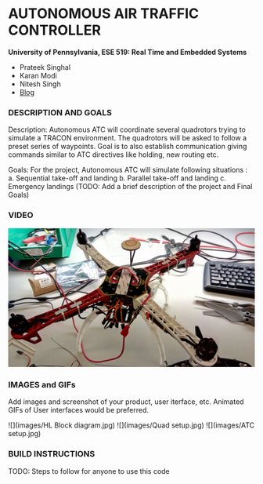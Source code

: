 AUTONOMOUS AIR TRAFFIC CONTROLLER
============

**University of Pennsylvania, ESE 519: Real Time and Embedded Systems**

* Prateek Singhal
* Karan Modi
* Nitesh Singh
* [Blog](https://devpost.com/software/autonomous-air-traffic-controller-pg62u5)

### DESCRIPTION AND GOALS

Description: Autonomous ATC will coordinate several quadrotors trying to simulate a TRACON environment. The quadrotors will be asked to follow a preset series of waypoints. Goal is to also establish communication giving commands similar to ATC directives like holding, new routing etc.

Goals: For the project, Autonomous ATC will simulate following situations :
a. Sequential take-off and landing
b. Parallel take-off and landing
c. Emergency landings
(TODO: Add a brief description of the project and Final Goals)

### VIDEO
[![](images/IMG_20161111_230927.jpg)](https://www.youtube.com/playlist?list=PLuWLqb5ctXWFwknlIJluRaV9K4BDzSD1n)

### IMAGES and GIFs
Add images and screenshot of your product, user iterface, etc. Animated GIFs of User interfaces would be preferred.

![](images/HL Block diagram.jpg)
![](images/Quad setup.jpg)
![](images/ATC setup.jpg)


### BUILD INSTRUCTIONS
TODO: Steps to follow for anyone to use this code
